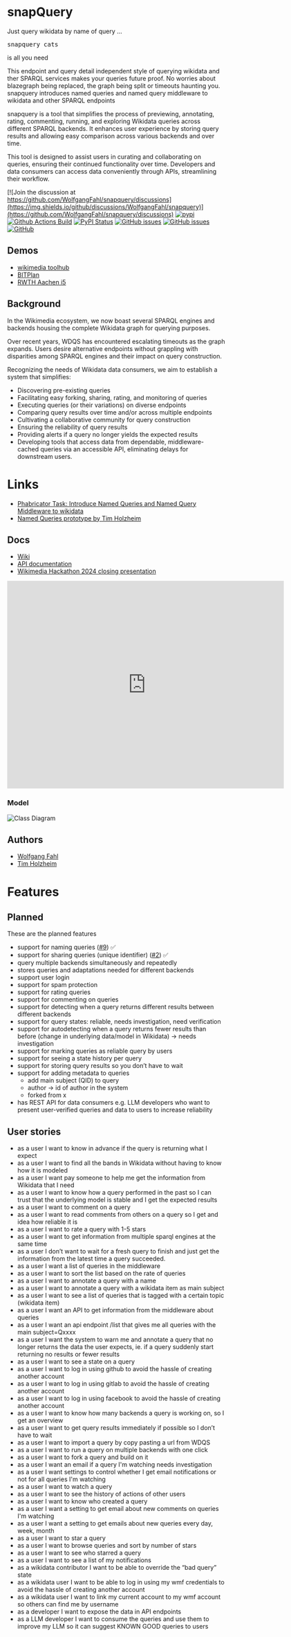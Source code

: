 # snapQuery
Just query wikidata by name of query ... 
<pre>snapquery cats</pre> is all you need 

This endpoint and query detail independent style of querying wikidata and ther SPARQL services 
makes your queries future proof. No worries about blazegraph being replaced, the graph being split or timeouts haunting you. snapquery introduces named queries and named query middleware to wikidata and other SPARQL endpoints 

snapquery is a tool that simplifies the process of previewing, annotating, rating, commenting, running, and exploring Wikidata
queries across different SPARQL backends. It enhances user experience by storing query results and allowing easy
comparison across various backends and over time.

This tool is designed to assist users in curating and collaborating on queries, ensuring their continued functionality
over time. Developers and data consumers can access data conveniently through APIs, streamlining their workflow.

[![Join the discussion at https://github.com/WolfgangFahl/snapquery/discussions](https://img.shields.io/github/discussions/WolfgangFahl/snapquery)](https://github.com/WolfgangFahl/snapquery/discussions)
[![pypi](https://img.shields.io/pypi/pyversions/snapquery)](https://pypi.org/project/snapquery/)
[![Github Actions Build](https://github.com/WolfgangFahl/snapquery/actions/workflows/build.yml/badge.svg)](https://github.com/WolfgangFahl/snapquery/actions/workflows/build.yml)
[![PyPI Status](https://img.shields.io/pypi/v/snapquery.svg)](https://pypi.python.org/pypi/snapquery/)
[![GitHub issues](https://img.shields.io/github/issues/WolfgangFahl/snapquery.svg)](https://github.com/WolfgangFahl/snapquery/issues)
[![GitHub issues](https://img.shields.io/github/issues-closed/WolfgangFahl/snapquery.svg)](https://github.com/WolfgangFahl/snapquery/issues/?q=is%3Aissue+is%3Aclosed)
[![GitHub](https://img.shields.io/github/license/WolfgangFahl/snapquery)](https://www.apache.org/licenses/LICENSE-2.0)

## Demos

* [wikimedia toolhub](https://toolhub.wikimedia.org/tools/snapquery)
* [BITPlan](https://snapquery.bitplan.com)
* [RWTH Aachen i5](https://snapquery.wikidata.dbis.rwth-aachen.de/)

## Background

In the Wikimedia ecosystem, we now boast several SPARQL engines and backends housing the complete Wikidata graph for
querying purposes.

Over recent years, WDQS has encountered escalating timeouts as the graph expands. Users desire alternative endpoints
without grappling with disparities among SPARQL engines and their impact on query construction.

Recognizing the needs of Wikidata data consumers, we aim to establish a system that simplifies:

- Discovering pre-existing queries
- Facilitating easy forking, sharing, rating, and monitoring of queries
- Executing queries (or their variations) on diverse endpoints
- Comparing query results over time and/or across multiple endpoints
- Cultivating a collaborative community for query construction
- Ensuring the reliability of query results
- Providing alerts if a query no longer yields the expected results
- Developing tools that access data from dependable, middleware-cached
  queries via an accessible API, eliminating delays for downstream users.

# Links

* [Phabricator Task: Introduce Named Queries and Named Query Middleware to wikidata](https://phabricator.wikimedia.org/T363894)
* [Named Queries prototype by Tim Holzheim](https://github.com/tholzheim/named-queries/tree/master)

## Docs

* [Wiki](https://wiki.bitplan.com/index.php/Snapquery)
* [API documentation](https://snapquery.bitplan.com/docs)
* [Wikimedia Hackathon 2024 closing presentation](https://docs.google.com/presentation/d/1hVoIwRHjmA8x2scl7SUpsx4p9CEhdSCN/preview)

<iframe
  width="640"
  height="480"
  src="https://youtu.be/-fHTdldf5Xo?t=3176"
  frameborder="0"
  allow="accelerometer; autoplay; clipboard-write; encrypted-media; gyroscope; picture-in-picture"
  allowfullscreen
></iframe>



### Model

![Class Diagram](http://www.plantuml.com/plantuml/proxy?src=https://raw.githubusercontent.com/WolfgangFahl/snapquery/main/snapquery.puml?fmt=svg&version=3)

## Authors

* [Wolfgang Fahl](http://www.bitplan.com/Wolfgang_Fahl)
* [Tim Holzheim](https://rwthcontacts.rwth-aachen.de/person/PER-46LT8TU)

# Features

## Planned

These are the planned features

* support for naming queries ([#9][i9]) ✅
* support for sharing queries (unique identifier) ([#2][i2]) ✅
* query multiple backends simultaneously and repeatedly
* stores queries and adaptations needed for different backends
* support user login
* support for spam protection
* support for rating queries
* support for commenting on queries
* support for detecting when a query returns different results between different backends
* support for query states: reliable, needs investigation, need verification
* support for autodetecting when a query returns fewer results than before (change in underlying data/model in
  Wikidata) -> needs investigation
* support for marking queries as reliable query by users
* support for seeing a state history per query
* support for storing query results so you don’t have to wait
* support for adding metadata to queries
    * add main subject (QID) to query
    * author -> id of author in the system
    * forked from x
* has REST API for data consumers e.g. LLM developers who want to present user-verified queries and data to users to
  increase reliability

## User stories

* as a user I want to know in advance if the query is returning what I expect
* as a user I want to find all the bands in Wikidata without having to know how it is modeled
* as a user I want pay someone to help me get the information from Wikidata that I need
* as a user I want to know how a query performed in the past so I can trust that the underlying model is stable and I
  get the expected results
* as a user I want to comment on a query
* as a user I want to read comments from others on a query so I get and idea how reliable it is
* as a user I want to rate a query with 1-5 stars
* as a user I want to get information from multiple sparql engines at the same time
* as a user I don’t want to wait for a fresh query to finish and just get the information from the latest time a query
  succeeded.
* as a user I want a list of queries in the middleware
* as a user I want to sort the list based on the rate of queries
* as a user I want to annotate a query with a name
* as a user I want to annotate a query with a wikidata item as main subject
* as a user I want to see a list of queries that is tagged with a certain topic (wikidata item)
* as a user I want an API to get information from the middleware about queries
* as a user I want an api endpoint /list that gives me all queries with the main subject=Qxxxx
* as a user I want the system to warn me and annotate a query that no longer returns the data the user expects, ie. if a
  query suddenly start returning no results or fewer results
* as a user I want to see a state on a query
* as a user I want to log in using github to avoid the hassle of creating another account
* as a user I want to log in using gitlab to avoid the hassle of creating another account
* as a user I want to log in using facebook to avoid the hassle of creating another account
* as a user I want to know how many backends a query is working on, so I get an overview
* as a user I want to get query results immediately if possible so I don’t have to wait
* as a user I want to import a query by copy pasting a url from WDQS
* as a user I want to run a query on multiple backends with one click
* as a user I want to fork a query and build on it
* as a user I want an email if a query I'm watching needs investigation
* as a user I want settings to control whether I get email notifications or not for all queries I'm watching
* as a user I want to watch a query
* as a user I want to see the history of actions of other users
* as a user I want to know who created a query
* as a user I want a setting to get email about new comments on queries I'm watching
* as a user I want a setting to get emails about new queries every day, week, month
* as a user I want to star a query
* as a user I want to browse queries and sort by number of stars
* as a user I want to see who starred a query
* as a user I want to see a list of my notifications
* as a wikidata contributor I want to be able to override the “bad query” state
* as a wikidata user I want to be able to log in using my wmf credentials to avoid the hassle of creating another
  account
* as a wikidata user I want to link my current account to my wmf account so others can find me by username
* as a developer I want to expose the data in API endpoints
* as a LLM developer I want to consume the queries and use them to improve my LLM so it can suggest KNOWN GOOD queries
  to users

[i10]: https://github.com/WolfgangFahl/snapquery/issues/10
[i9]: https://github.com/WolfgangFahl/snapquery/issues/9

[i8]: https://github.com/WolfgangFahl/snapquery/issues/8

[i7]: https://github.com/WolfgangFahl/snapquery/issues/7

[i6]: https://github.com/WolfgangFahl/snapquery/issues/6

[i5]: https://github.com/WolfgangFahl/snapquery/issues/5

[i4]: https://github.com/WolfgangFahl/snapquery/issues/4

[i3]: https://github.com/WolfgangFahl/snapquery/issues/3

[i2]: https://github.com/WolfgangFahl/snapquery/issues/2

[i1]: https://github.com/WolfgangFahl/snapquery/issues/1